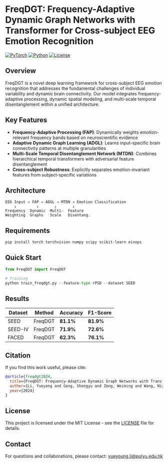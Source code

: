 # FreqDGT: Frequency-Adaptive Dynamic Graph Networks with Transformer for Cross-subject EEG Emotion Recognition

[![PyTorch](https://img.shields.io/badge/PyTorch-1.9+-red.svg)](https://pytorch.org/)
[![Python](https://img.shields.io/badge/Python-3.8+-blue.svg)](https://python.org/)
[![License](https://img.shields.io/badge/License-MIT-green.svg)](LICENSE)

## Overview

FreqDGT is a novel deep learning framework for cross-subject EEG emotion recognition that addresses the fundamental challenges of individual variability and dynamic brain connectivity. Our model integrates frequency-adaptive processing, dynamic spatial modeling, and multi-scale temporal disentanglement within a unified architecture.

## Key Features

- **Frequency-Adaptive Processing (FAP)**: Dynamically weights emotion-relevant frequency bands based on neuroscientific evidence
- **Adaptive Dynamic Graph Learning (ADGL)**: Learns input-specific brain connectivity patterns at multiple granularities  
- **Multi-Scale Temporal Disentanglement Network (MTDN)**: Combines hierarchical temporal transformers with adversarial feature disentanglement
- **Cross-subject Robustness**: Explicitly separates emotion-invariant features from subject-specific variations

## Architecture

```
EEG Input → FAP → ADGL → MTDN → Emotion Classification
    ↓         ↓       ↓       ↓
Frequency  Dynamic  Multi-  Feature
Weighting  Graphs   Scale   Disentang.
```

## Requirements

```bash
pip install torch torchvision numpy scipy scikit-learn einops
```

## Quick Start

```python
from FreqDGT import FreqDGT

# Training
python train_freqdgt.py --feature-type rPSD --dataset SEED
```

## Results

| Dataset | Method | Accuracy | F1-Score |
|---------|--------|----------|----------|
| SEED | FreqDGT | **81.1%** | **81.9%** |
| SEED-IV | FreqDGT | **71.9%** | **72.6%** |
| FACED | FreqDGT | **62.3%** | **76.1%** |


## Citation

If you find this work useful, please cite:

```bibtex
@article{freqdgt2024,
  title={FreqDGT: Frequency-Adaptive Dynamic Graph Networks with Transformer for Cross-subject EEG Emotion Recognition},
  author={Li, Yueyang and Gong, Shengyu and Zeng, Weiming and Wang, Nizhuan and Siok, Wai Ting},
  year={2024}
}
```

## License

This project is licensed under the MIT License - see the [LICENSE](LICENSE) file for details.

## Contact

For questions and collaborations, please contact: [yueyoung.li@polyu.edu.hk](mailto:yueyoung.li@polyu.edu.hk)
